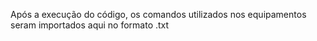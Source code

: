 Após a execução do código, os comandos utilizados nos equipamentos seram importados aqui no formato .txt